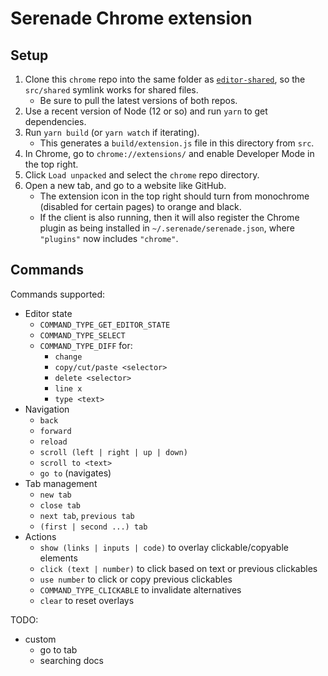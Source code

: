 # Serenade Chrome extension

## Setup

1. Clone this `chrome` repo into the same folder as [`editor-shared`](https://github.com/serenadeai/editor-shared), so the `src/shared` symlink works for shared files.
    - Be sure to pull the latest versions of both repos.
2. Use a recent version of Node (12 or so) and run `yarn` to get dependencies.
3. Run `yarn build` (or `yarn watch` if iterating).
    - This generates a `build/extension.js` file in this directory from `src`.
4. In Chrome, go to `chrome://extensions/` and enable Developer Mode in the top right.
5. Click `Load unpacked` and select the `chrome` repo directory.
6. Open a new tab, and go to a website like GitHub.
    - The extension icon in the top right should turn from monochrome (disabled for certain pages) to orange and black.
    - If the client is also running, then it will also register the Chrome plugin as being installed in `~/.serenade/serenade.json`, where `"plugins"` now includes `"chrome"`.
    
## Commands

Commands supported:

- Editor state
    - `COMMAND_TYPE_GET_EDITOR_STATE`
    - `COMMAND_TYPE_SELECT`
    - `COMMAND_TYPE_DIFF` for:
      - `change`
      - `copy/cut/paste <selector>`
      - `delete <selector>`
      - `line x`
      - `type <text>`
- Navigation
    - `back`
    - `forward`
    - `reload`
    - `scroll (left | right | up | down)`
    - `scroll to <text>`
    - `go to` (navigates)
- Tab management
    - `new tab`
    - `close tab`
    - `next tab`, `previous tab`
    - `(first | second ...) tab`
- Actions
    - `show (links | inputs | code)` to overlay clickable/copyable elements
    - `click (text | number)` to click based on text or previous clickables
    - `use number` to click or copy previous clickables
    - `COMMAND_TYPE_CLICKABLE` to invalidate alternatives
    - `clear` to reset overlays
    
TODO:
- custom
    - go to tab
    - searching docs
